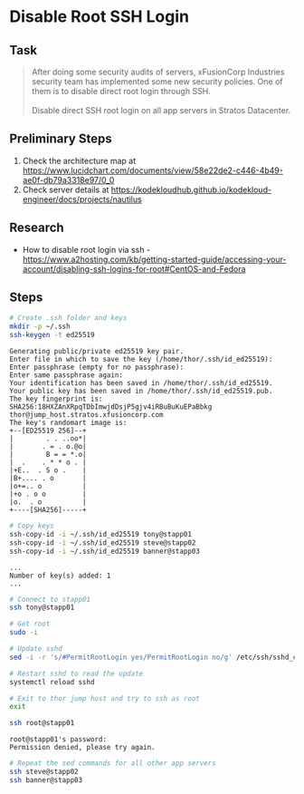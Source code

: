 # Disable Root SSH Login

## Task

> After doing some security audits of servers, xFusionCorp Industries security team has implemented some new security policies. One of them is to disable direct root login through SSH.<br><br>Disable direct SSH root login on all app servers in Stratos Datacenter.

## Preliminary Steps

1. Check the architecture map at https://www.lucidchart.com/documents/view/58e22de2-c446-4b49-ae0f-db79a3318e97/0_0
2. Check server details at https://kodekloudhub.github.io/kodekloud-engineer/docs/projects/nautilus

## Research

* How to disable root login via ssh - https://www.a2hosting.com/kb/getting-started-guide/accessing-your-account/disabling-ssh-logins-for-root#CentOS-and-Fedora

## Steps

```bash
# Create .ssh folder and keys
mkdir -p ~/.ssh
ssh-keygen -t ed25519
```

```
Generating public/private ed25519 key pair.
Enter file in which to save the key (/home/thor/.ssh/id_ed25519):
Enter passphrase (empty for no passphrase):
Enter same passphrase again:
Your identification has been saved in /home/thor/.ssh/id_ed25519.
Your public key has been saved in /home/thor/.ssh/id_ed25519.pub.
The key fingerprint is:
SHA256:18HXZAnXRpqTDbImwjdDsjP5gjv4iRBuBuKuEPaBbkg thor@jump_host.stratos.xfusioncorp.com
The key's randomart image is:
+--[ED25519 256]--+
|        . . ..oo*|
|       . = . o.@o|
|        B = = *.o|
|  .    . * * o . |
|+E..  . S o .    |
|B+.... . o       |
|o+=.. o          |
|+o . o o         |
|o.  . o          |
+----[SHA256]-----+
```

```bash
# Copy keys
ssh-copy-id -i ~/.ssh/id_ed25519 tony@stapp01
ssh-copy-id -i ~/.ssh/id_ed25519 steve@stapp02
ssh-copy-id -i ~/.ssh/id_ed25519 banner@stapp03
```

```
...
Number of key(s) added: 1
...
```

```bash
# Connect to stapp01
ssh tony@stapp01

# Get root
sudo -i

# Update sshd
sed -i -r 's/#PermitRootLogin yes/PermitRootLogin no/g' /etc/ssh/sshd_config

# Restart sshd to read the update
systemctl reload sshd

# Exit to thor jump host and try to ssh as root
exit

ssh root@stapp01
```

```
root@stapp01's password:
Permission denied, please try again.
```

```bash
# Repeat the sed commands for all other app servers
ssh steve@stapp02
ssh banner@stapp03
```

